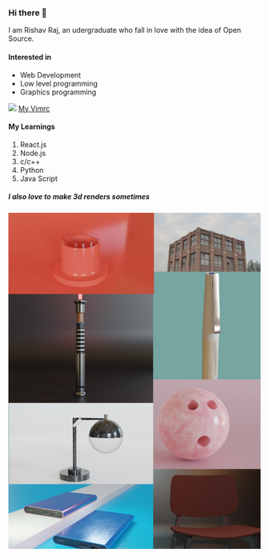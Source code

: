 ### Hi there 👋
I am Rishav Raj, an udergraduate who fall in love with the idea of Open Source.
#### Interested in 
- Web Development
- Low level programming 
- Graphics programming

<img src="images/art.png">
<a href="https://github.com/Rishav-mngo/vim/blob/master/vimrc_for_wsl">My Vimrc</a>

#### My Learnings
1. React.js
2. Node.js
3. c/c++
4. Python
5. Java Script

##### I also love to make 3d renders sometimes
<img src="images/github_3d_renders.png">
